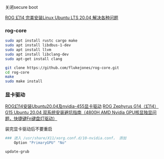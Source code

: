 
关闭secure boot

[ROG 幻14 完美安装Linux Ubuntu LTS 20.04 解决各种问题](https://leanote.zzzmh.cn/blog/post/admin/ROG-%E5%B9%BB14-%E5%AE%8C%E7%BE%8E%E5%AE%89%E8%A3%85Ubuntu-20.04)

### rog-core

```bash
sudo apt install rustc cargo make
sudo apt install libdbus-1-dev 
sudo apt install llvm
sudo apt install libclang-dev 
sudo apt-get install clang

git clone https://github.com/flukejones/rog-core.git
cd rog-core
make
sudo make install
```


### 显卡驱动

[ROG幻14安装Ubuntu20.04及nvidia-455显卡驱动](https://zhuanlan.zhihu.com/p/386021063)
[ROG Zephyrus G14（幻14）G15 Ubuntu 20.04 双系统安装避坑指南（4800H AMD Nvidia GPU核显独显问题，快捷键Fn键盘灯驱动）](https://blog.csdn.net/qq_19951409/article/details/113805736)

装完显卡驱动后不要重启

```bash
### 进入 /usr/share/X11/xorg.conf.d/10-nvidia.conf， 添加
    Option "PrimaryGPU" "No"

update-grub
```

